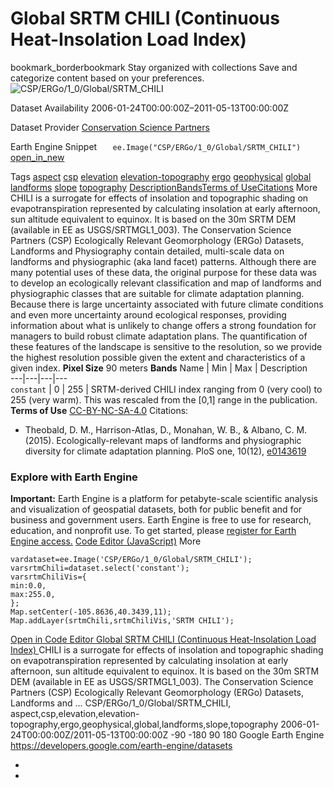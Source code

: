  
#  Global SRTM CHILI (Continuous Heat-Insolation Load Index) 
bookmark_borderbookmark Stay organized with collections  Save and categorize content based on your preferences.
![CSP/ERGo/1_0/Global/SRTM_CHILI](https://developers.google.com/earth-engine/datasets/images/CSP/CSP_ERGo_1_0_Global_SRTM_CHILI_sample.png) 

Dataset Availability
    2006-01-24T00:00:00Z–2011-05-13T00:00:00Z 

Dataset Provider
     [ Conservation Science Partners ](https://www.csp-inc.org/) 

Earth Engine Snippet
     `    ee.Image("CSP/ERGo/1_0/Global/SRTM_CHILI")   ` [ open_in_new ](https://code.earthengine.google.com/?scriptPath=Examples:Datasets/CSP/CSP_ERGo_1_0_Global_SRTM_CHILI) 

Tags
     [aspect](https://developers.google.com/earth-engine/datasets/tags/aspect) [csp](https://developers.google.com/earth-engine/datasets/tags/csp) [elevation](https://developers.google.com/earth-engine/datasets/tags/elevation) [elevation-topography](https://developers.google.com/earth-engine/datasets/tags/elevation-topography) [ergo](https://developers.google.com/earth-engine/datasets/tags/ergo) [geophysical](https://developers.google.com/earth-engine/datasets/tags/geophysical) [global](https://developers.google.com/earth-engine/datasets/tags/global) [landforms](https://developers.google.com/earth-engine/datasets/tags/landforms) [slope](https://developers.google.com/earth-engine/datasets/tags/slope) [topography](https://developers.google.com/earth-engine/datasets/tags/topography)
[Description](https://developers.google.com/earth-engine/datasets/catalog/CSP_ERGo_1_0_Global_SRTM_CHILI#description)[Bands](https://developers.google.com/earth-engine/datasets/catalog/CSP_ERGo_1_0_Global_SRTM_CHILI#bands)[Terms of Use](https://developers.google.com/earth-engine/datasets/catalog/CSP_ERGo_1_0_Global_SRTM_CHILI#terms-of-use)[Citations](https://developers.google.com/earth-engine/datasets/catalog/CSP_ERGo_1_0_Global_SRTM_CHILI#citations) More
CHILI is a surrogate for effects of insolation and topographic shading on evapotranspiration represented by calculating insolation at early afternoon, sun altitude equivalent to equinox. It is based on the 30m SRTM DEM (available in EE as USGS/SRTMGL1_003).
The Conservation Science Partners (CSP) Ecologically Relevant Geomorphology (ERGo) Datasets, Landforms and Physiography contain detailed, multi-scale data on landforms and physiographic (aka land facet) patterns. Although there are many potential uses of these data, the original purpose for these data was to develop an ecologically relevant classification and map of landforms and physiographic classes that are suitable for climate adaptation planning. Because there is large uncertainty associated with future climate conditions and even more uncertainty around ecological responses, providing information about what is unlikely to change offers a strong foundation for managers to build robust climate adaptation plans. The quantification of these features of the landscape is sensitive to the resolution, so we provide the highest resolution possible given the extent and characteristics of a given index.
**Pixel Size** 90 meters 
**Bands**
Name | Min | Max | Description  
---|---|---|---  
`constant` |  0  |  255  | SRTM-derived CHILI index ranging from 0 (very cool) to 255 (very warm). This was rescaled from the [0,1] range in the publication.  
**Terms of Use**
[CC-BY-NC-SA-4.0](https://spdx.org/licenses/CC-BY-NC-SA-4.0.html)
Citations:
  * Theobald, D. M., Harrison-Atlas, D., Monahan, W. B., & Albano, C. M. (2015). Ecologically-relevant maps of landforms and physiographic diversity for climate adaptation planning. PloS one, 10(12), [e0143619](https://journals.plos.org/plosone/article?id=10.1371/journal.pone.0143619)


### Explore with Earth Engine
**Important:** Earth Engine is a platform for petabyte-scale scientific analysis and visualization of geospatial datasets, both for public benefit and for business and government users. Earth Engine is free to use for research, education, and nonprofit use. To get started, please [register for Earth Engine access.](https://console.cloud.google.com/earth-engine)
[Code Editor (JavaScript)](https://developers.google.com/earth-engine/datasets/catalog/CSP_ERGo_1_0_Global_SRTM_CHILI#code-editor-javascript-sample) More
```
vardataset=ee.Image('CSP/ERGo/1_0/Global/SRTM_CHILI');
varsrtmChili=dataset.select('constant');
varsrtmChiliVis={
min:0.0,
max:255.0,
};
Map.setCenter(-105.8636,40.3439,11);
Map.addLayer(srtmChili,srtmChiliVis,'SRTM CHILI');
```
[ Open in Code Editor ](https://code.earthengine.google.com/?scriptPath=Examples:Datasets/CSP/CSP_ERGo_1_0_Global_SRTM_CHILI)
[ Global SRTM CHILI (Continuous Heat-Insolation Load Index) ](https://developers.google.com/earth-engine/datasets/catalog/CSP_ERGo_1_0_Global_SRTM_CHILI)
CHILI is a surrogate for effects of insolation and topographic shading on evapotranspiration represented by calculating insolation at early afternoon, sun altitude equivalent to equinox. It is based on the 30m SRTM DEM (available in EE as USGS/SRTMGL1_003). The Conservation Science Partners (CSP) Ecologically Relevant Geomorphology (ERGo) Datasets, Landforms and …
CSP/ERGo/1_0/Global/SRTM_CHILI, aspect,csp,elevation,elevation-topography,ergo,geophysical,global,landforms,slope,topography 
2006-01-24T00:00:00Z/2011-05-13T00:00:00Z
-90 -180 90 180 
Google Earth Engine
https://developers.google.com/earth-engine/datasets
  * [ ](https://doi.org/https://www.csp-inc.org/)
  * [ ](https://doi.org/https://developers.google.com/earth-engine/datasets/catalog/CSP_ERGo_1_0_Global_SRTM_CHILI)


